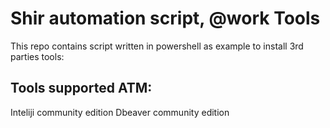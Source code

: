 # Shir automation script, @work Tools
This repo contains script written in powershell as example to install 3rd parties tools:

## Tools supported ATM:
Inteliji community edition
Dbeaver community edition
